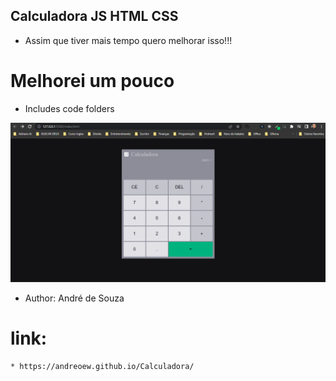 ## Calculadora JS HTML CSS

* Assim que tiver mais tempo quero melhorar isso!!!
# Melhorei um pouco
  * Includes code folders

 <img src="./assets/calculadora.png">

 - Author: André de Souza

 # link:
    * https://andreoew.github.io/Calculadora/